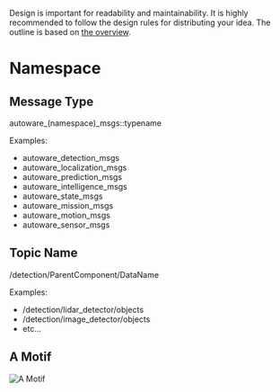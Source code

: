 Design is important for readability and maintainability. It is highly recommended to follow the design rules for distributing your idea. The outline is based on [the overview](https://github.com/CPFL/Autoware/wiki/Overview).

# Namespace

## Message Type

autoware_(namespace)_msgs::typename

Examples:
- autoware_detection_msgs
- autoware_localization_msgs
- autoware_prediction_msgs
- autoware_intelligence_msgs
- autoware_state_msgs
- autoware_mission_msgs
- autoware_motion_msgs
- autoware_sensor_msgs

## Topic Name

/detection/ParentComponent/DataName

Examples:
- /detection/lidar_detector/objects
- /detection/image_detector/objects
- etc...

## A Motif

![A Motif](https://user-images.githubusercontent.com/38030772/46925660-0393e380-d068-11e8-8b75-2f0586f20a17.png)